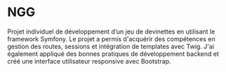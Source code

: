# NGG
Projet individuel de développement d’un jeu de devinettes en utilisant le framework Symfony. Le projet a permis d'acquérir des compétences en gestion des routes, sessions et intégration de templates avec Twig. J'ai également appliqué des bonnes pratiques de développement backend et créé une interface utilisateur responsive avec Bootstrap.  
